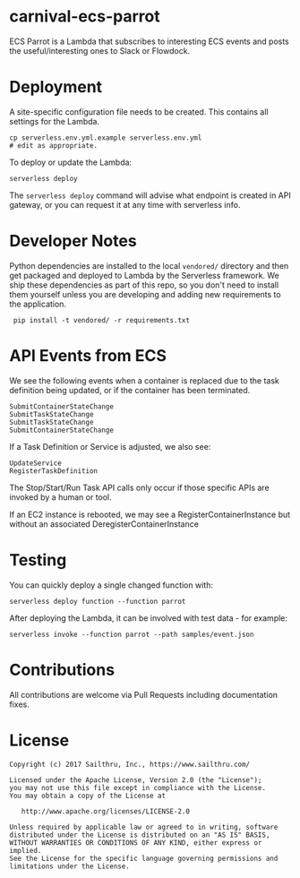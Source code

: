 # carnival-ecs-parrot

ECS Parrot is a Lambda that subscribes to interesting ECS events and posts
the useful/interesting ones to Slack or Flowdock.


# Deployment

A site-specific configuration file needs to be created. This contains all
settings for the Lambda.

    cp serverless.env.yml.example serverless.env.yml
    # edit as appropriate.

To deploy or update the Lambda:

    serverless deploy

The `serverless deploy` command will advise what endpoint is created in API
gateway, or you can request it at any time with serverless info.

# Developer Notes

Python dependencies are installed to the local `vendored/` directory and then
get packaged and deployed to Lambda by the Serverless framework. We ship these
dependencies as part of this repo, so you don't need to install them yourself
unless you are developing and adding new requirements to the application.

     pip install -t vendored/ -r requirements.txt


# API Events from ECS

We see the following events when a container is replaced due to the task
definition being updated, or if the container has been terminated.

    SubmitContainerStateChange
    SubmitTaskStateChange
    SubmitTaskStateChange
    SubmitContainerStateChange

If a Task Definition or Service is adjusted, we also see:

    UpdateService
    RegisterTaskDefinition

The Stop/Start/Run Task API calls only occur if those specific APIs are invoked
by a human or tool.

If an EC2 instance is rebooted, we may see a RegisterContainerInstance but
without an associated DeregisterContainerInstance


# Testing

You can quickly deploy a single changed function with:

    serverless deploy function --function parrot

After deploying the Lambda, it can be involved with test data - for example:

    serverless invoke --function parrot --path samples/event.json


# Contributions

All contributions are welcome via Pull Requests including documentation fixes.


# License

    Copyright (c) 2017 Sailthru, Inc., https://www.sailthru.com/

    Licensed under the Apache License, Version 2.0 (the "License");
    you may not use this file except in compliance with the License.
    You may obtain a copy of the License at

       http://www.apache.org/licenses/LICENSE-2.0

    Unless required by applicable law or agreed to in writing, software
    distributed under the License is distributed on an "AS IS" BASIS,
    WITHOUT WARRANTIES OR CONDITIONS OF ANY KIND, either express or implied.
    See the License for the specific language governing permissions and
    limitations under the License.
